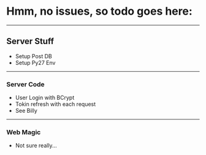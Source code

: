 # Hmm, no issues, so todo goes here:
---
## Server Stuff
- Setup Post DB
- Setup Py27 Env

---
### Server Code
- User Login with BCrypt
- Tokin refresh with each request
- See Billy

---
### Web Magic
- Not sure really... 

